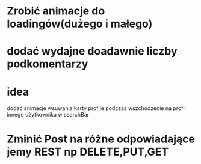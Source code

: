 # Zrobić animacje do loadingów(dużego i małego)

# dodać wydajne doadawnie liczby podkomentarzy

# idea

dodać animacje wsuwania karty profile podczas wszchodzenie na profil innego użytkownika w searchBar

# Zminić Post na różne odpowiadające jemy REST np DELETE,PUT,GET
